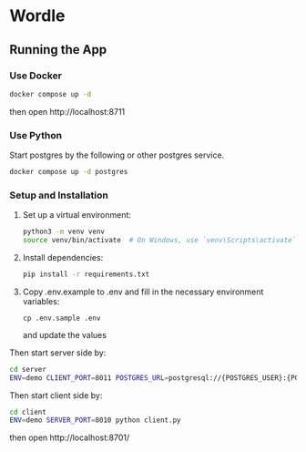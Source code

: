# Wordle

## Running the App

### Use Docker
```sh
docker compose up -d
```
then open http://localhost:8711

### Use Python
Start postgres by the following or other postgres service.
```sh
docker compose up -d postgres
```

### Setup and Installation
1. Set up a virtual environment:
    ```sh
    python3 -m venv venv
    source venv/bin/activate  # On Windows, use `venv\Scripts\activate`
    ```
2. Install dependencies:
    ```sh
    pip install -r requirements.txt
    ```
3. Copy .env.example to .env and fill in the necessary environment variables:
    ```
    cp .env.sample .env
    ```
    and update the values

Then start server side by:
```sh
cd server
ENV=demo CLIENT_PORT=8011 POSTGRES_URL=postgresql://{POSTGRES_USER}:{POSTGRES_PASSWORD}@{POSTGRES_HOST}:{POSTGRES_PORT}/wordle
```

Then start client side by:
```sh
cd client
ENV=demo SERVER_PORT=8010 python client.py
```
then open http://localhost:8701/
